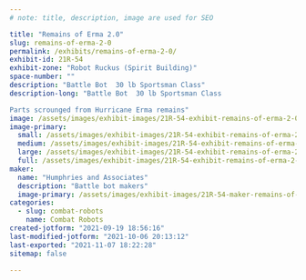 ```yaml
---
# note: title, description, image are used for SEO

title: "Remains of Erma 2.0"
slug: remains-of-erma-2-0
permalink: /exhibits/remains-of-erma-2-0/
exhibit-id: 21R-54
exhibit-zone: "Robot Ruckus (Spirit Building)"
space-number: ""
description: "Battle Bot  30 lb Sportsman Class"
description-long: "Battle Bot  30 lb Sportsman Class

Parts scrounged from Hurricane Erma remains"
image: /assets/images/exhibit-images/21R-54-exhibit-remains-of-erma-2-0-remains-of-erma-2-0-large.jpg
image-primary: 
  small: /assets/images/exhibit-images/21R-54-exhibit-remains-of-erma-2-0-remains-of-erma-2-0-small.jpg
  medium: /assets/images/exhibit-images/21R-54-exhibit-remains-of-erma-2-0-remains-of-erma-2-0-medium.jpg
  large: /assets/images/exhibit-images/21R-54-exhibit-remains-of-erma-2-0-remains-of-erma-2-0-large.jpg
  full: /assets/images/exhibit-images/21R-54-exhibit-remains-of-erma-2-0-remains-of-erma-2-0-full.jpg
maker: 
  name: "Humphries and Associates"
  description: "Battle bot makers"
  image-primary: /assets/images/exhibit-images/21R-54-maker-remains-of-erma-2-0-img-5314-medium.JPG
categories: 
  - slug: combat-robots
    name: Combat Robots
created-jotform: "2021-09-19 18:56:16"
last-modified-jotform: "2021-10-06 20:13:12"
last-exported: "2021-11-07 18:22:28"
sitemap: false

---
```

